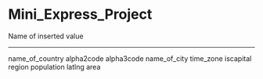 # Mini_Express_Project

Name of inserted value
___
name_of_country
alpha2code
alpha3code
name_of_city
time_zone
iscapital
region
population
latlng
area

